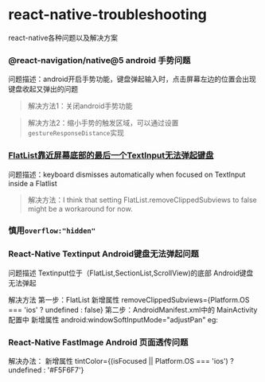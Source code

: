 # react-native-troubleshooting
react-native各种问题以及解决方案

### @react-navigation/native@5 android 手势问题

问题描述：android开启手势功能，键盘弹起输入时，点击屏幕左边的位置会出现键盘收起又弹出的问题

> 解决方法1：关闭android手势功能

> 解决方法2：缩小手势的触发区域，可以通过设置`gestureResponseDistance`实现


### [FlatList靠近屏幕底部的最后一个TextInput无法弹起键盘](https://github.com/facebook/react-native/issues/23916)

问题描述：keyboard dismisses automatically when focused on TextInput inside a Flatlist

> 解决方法：I think that setting FlatList.removeClippedSubviews to false might be a workaround for now.

### 慎用`overflow:"hidden"`

### React-Native Textinput Android键盘无法弹起问题
问题描述  Textinput位于（FlatList,SectionList,ScrollView)的底部 Android键盘无法弹起

解决方法 
第一步：FlatList 新增属性 removeClippedSubviews={Platform.OS === 'ios' ? undefined : false}
第二步：AndroidManifest.xml中的 MainActivity配置中 新增属性 android:windowSoftInputMode="adjustPan"
  eg:<activity
                android:name=".MainActivity"
                android:configChanges="keyboard|keyboardHidden|orientation|screenSize|uiMode"
                android:label="@string/app_name"
                android:launchMode="singleTask"
                android:windowSoftInputMode="adjustPan">
            <intent-filter>
                <action android:name="android.intent.action.MAIN"/>
                <category android:name="android.intent.category.LAUNCHER"/>
            </intent-filter>
        </activity>
 ### React-Native FastImage Android 页面透传问题
 解决办法：
 新增属性 tintColor={(isFocused || Platform.OS === 'ios') ? undefined : '#F5F6F7'}

